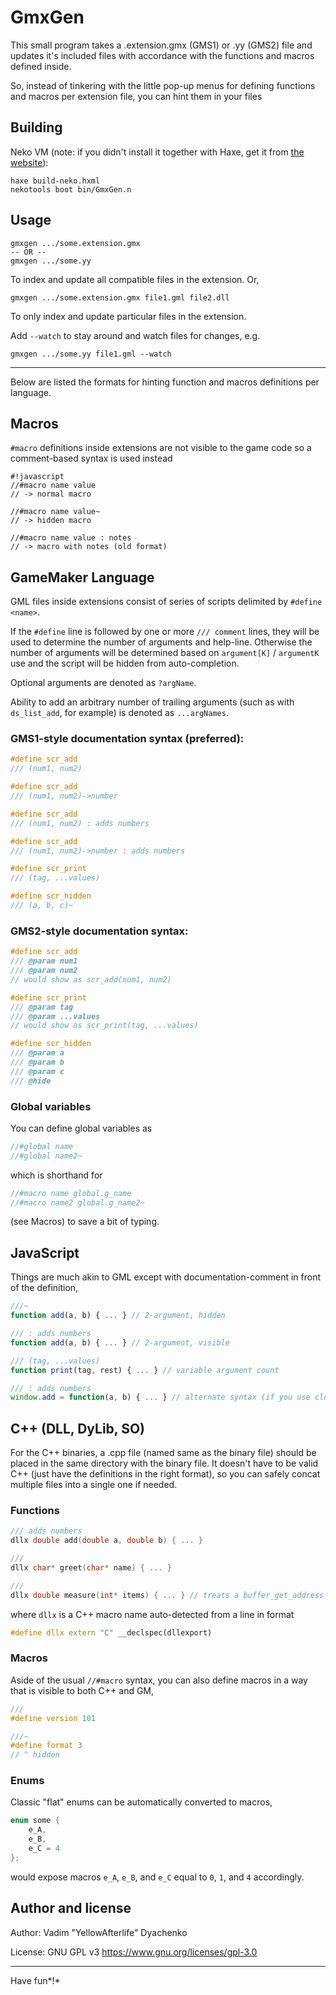 # GmxGen
This small program takes a .extension.gmx (GMS1) or .yy (GMS2) file and updates it's included files with accordance with the functions and macros defined inside.

So, instead of tinkering with the little pop-up menus for defining functions and macros per extension file, you can hint them in your files

## Building
Neko VM (note: if you didn't install it together with Haxe, get it from [the website](https://nekovm.org/)):
```
haxe build-neko.hxml
nekotools boot bin/GmxGen.n
```

## Usage
```
gmxgen .../some.extension.gmx
-- OR --
gmxgen .../some.yy
```
To index and update all compatible files in the extension. Or,
```
gmxgen .../some.extension.gmx file1.gml file2.dll
```
To only index and update particular files in the extension.

Add `--watch` to stay around and watch files for changes, e.g.
```
gmxgen .../some.yy file1.gml --watch
```

---

Below are listed the formats for hinting function and macros definitions per language.

## Macros
`#macro` definitions inside extensions are not visible to the game code so a comment-based syntax is used instead
```
#!javascript
//#macro name value
// -> normal macro

//#macro name value~
// -> hidden macro

//#macro name value : notes
// -> macro with notes (old format)
```

## GameMaker Language
GML files inside extensions consist of series of scripts delimited by `#define <name>`.

If the `#define` line is followed by one or more `/// comment` lines, they will be used to determine the number of arguments and help-line. Otherwise the number of arguments will be determined based on `argument[K]` / `argumentK` use and the script will be hidden from auto-completion.

Optional arguments are denoted as `?argName`.

Ability to add an arbitrary number of trailing arguments (such as with `ds_list_add`, for example) is denoted as `...argNames`.

### GMS1-style documentation syntax (preferred):
```cpp
#define scr_add
/// (num1, num2)

#define scr_add
/// (num1, num2)->number

#define scr_add
/// (num1, num2) : adds numbers

#define scr_add
/// (num1, num2)->number : adds numbers

#define scr_print
/// (tag, ...values)

#define scr_hidden
/// (a, b, c)~
```
### GMS2-style documentation syntax:
```cpp
#define scr_add
/// @param num1
/// @param num2
// would show as scr_add(num1, num2)

#define scr_print
/// @param tag
/// @param ...values
// would show as scr_print(tag, ...values)

#define scr_hidden
/// @param a
/// @param b
/// @param c
/// @hide
```

### Global variables
You can define global variables as
```js
//#global name
//#global name2~
```
which is shorthand for
```js
//#macro name global.g_name
//#macro name2 global.g_name2~
```
(see Macros) to save a bit of typing.

## JavaScript
Things are much akin to GML except with documentation-comment in front of the definition,
```js
///~
function add(a, b) { ... } // 2-argument, hidden

/// : adds numbers
function add(a, b) { ... } // 2-argument, visible

/// (tag, ...values)
function print(tag, rest) { ... } // variable argument count

/// : adds numbers
window.add = function(a, b) { ... } // alternate syntax (if you use closures)
```
## C++ (DLL, DyLib, SO)
For the C++ binaries, a .cpp file (named same as the binary file) should be placed in the same directory with the binary file. It doesn't have to be valid C++ (just have the definitions in the right format), so you can safely concat multiple files into a single one if needed.

### Functions
```cpp
/// adds numbers
dllx double add(double a, double b) { ... }

///
dllx char* greet(char* name) { ... }

///
dllx double measure(int* items) { ... } // treats a buffer_get_address as an array of integers
```

where `dllx` is a C++ macro name auto-detected from a line in format
```cpp
#define dllx extern "C" __declspec(dllexport)
```

### Macros
Aside of the usual `//#macro` syntax, you can also define macros in a way that is visible to both C++ and GM,
```cpp
///
#define version 101

///~
#define format 3
// ^ hidden
```

### Enums

Classic "flat" enums can be automatically converted to macros,
```cpp
enum some {
	e_A,
	e_B,
	e_C = 4
};
```
would expose macros `e_A`, `e_B`, and `e_C` equal to `0`, `1`, and `4` accordingly.

## Author and license
Author: Vadim "YellowAfterlife" Dyachenko

License: GNU GPL v3 https://www.gnu.org/licenses/gpl-3.0

- - -

Have fun*!*
